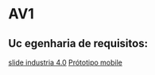 # AV1

## Uc egenharia de requisitos:

[slide industria 4.0](https://www.canva.com/design/DAF9Xbe3nps/IKahgn0g2MX31P9tAtLAuw/edit)
[Prótotipo mobile](https://www.canva.com/design/DAF-rBLUwUg/OopD89edHtskLzDuPAGUXQ/edit)

